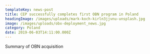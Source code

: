 ```yaml
---
templateKey: news-post
title: CEP successfully completes first OBN program in Poland
headingImage: /images/uploads/mark-koch-kirln3jjvnu-unsplash.jpg
image: /images/uploads/obx-deployment_news.jpg
category: Poland
date: 2019-06-03T14:11:00.000Z
---
```

Summary of OBN acquisition

